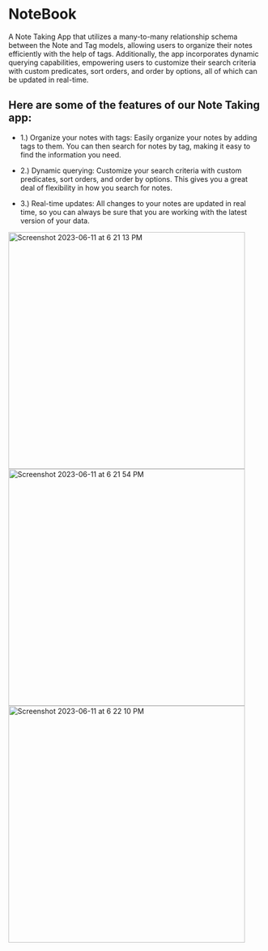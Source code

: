 # NoteBook

A Note Taking App that utilizes a many-to-many relationship schema between the Note and Tag models, allowing users to organize their notes efficiently with the help of tags. Additionally, the app incorporates dynamic querying capabilities, empowering users to customize their search criteria with custom predicates, sort orders, and order by options, all of which can be updated in real-time.


## Here are some of the features of our Note Taking app:


* 1.) Organize your notes with tags: Easily organize your notes by adding tags to them. You can then search for notes by tag, making it easy to find the information you need.

* 2.) Dynamic querying: Customize your search criteria with custom predicates, sort orders, and order by options. This gives you a great deal of flexibility in how you search for notes.

* 3.) Real-time updates: All changes to your notes are updated in real time, so you can always be sure that you are working with the latest version of your data.
<div class="row">
  <div class="column">
    <img width="467" alt="Screenshot 2023-06-11 at 6 21 13 PM" src="https://github.com/amitabh1609/NoteBook/assets/73311217/ed79a8b0-a6a0-4188-9db6-377302deb5bb">
  </div>
  
  <div class="column">
    <img width="467" alt="Screenshot 2023-06-11 at 6 21 54 PM" src="https://github.com/amitabh1609/NoteBook/assets/73311217/8cd11f03-44f3-464c-830f-1b7f7cf013a3">
   </div>
  
   <div class="column">
     <img width="467" alt="Screenshot 2023-06-11 at 6 22 10 PM" src="https://github.com/amitabh1609/NoteBook/assets/73311217/e5163ea2-1667-428b-81e3-f8c3df70140d">
   </div>

</div>
